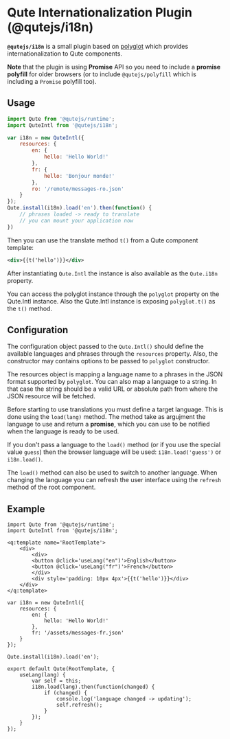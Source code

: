 # Qute Internationalization Plugin (@qutejs/i18n)

**`@qutejs/i18n`** is a small plugin based on [polyglot](https://airbnb.io/polyglot.js/) which provides internationalization to Qute components.

**Note** that the plugin is using **Promise** API so you need to include a **promise polyfill** for older browsers (or to include `@qutejs/polyfill` which is including a `Promise` polyfill too).

## Usage

```javascript
import Qute from '@qutejs/runtime';
import QuteIntl from '@qutejs/i18n';

var i18n = new QuteIntl({
	resources: {
		en: {
			hello: 'Hello World!'
		},
		fr: {
			hello: 'Bonjour monde!'
		},
		ro: '/remote/messages-ro.json'
	}
});
Qute.install(i18n).load('en').then(function() {
	// phrases loaded -> ready to translate
	// you can mount your application now
})
```

Then you can use the translate method `t()` from a Qute component template:

```xml
<div>{{t('hello')}}</div>
```

After instantiating `Qute.Intl` the instance is also available as the  `Qute.i18n` property.

You can access the polyglot instance through the `polyglot` property on the Qute.Intl instance. Also the Qute.Intl instance is exposing `polyglot.t()` as the `t()` method.

## Configuration

The configuration object passed to the `Qute.Intl()` should define the available languages and phrases through the `resources` property. Also, the constructor may contains options to be passed to `polyglot` constructor.

The resources object is mapping a language name to a phrases in the JSON format supported by `polyglot`. You can also map a language to a string. In that case the string should be a valid URL or absolute path from where the JSON resource will be fetched.

Before starting to use translations you must define a target language. This is done using the `load(lang)` method. The method take as argujment the language to use and return a **promise**, which you can use to be notified when the language is ready to be used.

If you don't pass a language to the `load()` method (or if you use the special value `guess`) then the browser language will be used: `i18n.load('guess')` or `i18n.load()`.

The `load()` method can also be used to switch to another language. When changing the language you can refresh the user interface using the `refresh` method of the root component.

## Example

```jsq
import Qute from '@qutejs/runtime';
import QuteIntl from '@qutejs/i18n';

<q:template name='RootTemplate'>
	<div>
		<div>
		<button @click='useLang("en")'>English</button>
		<button @click='useLang("fr")'>French</button>
		</div>
		<div style='padding: 10px 4px'>{{t('hello')}}</div>
	</div>
</q:template>

var i18n = new QuteIntl({
	resources: {
		en: {
			hello: 'Hello World!'
		},
		fr: '/assets/messages-fr.json'
	}
});

Qute.install(i18n).load('en');

export default Qute(RootTemplate, {
	useLang(lang) {
		var self = this;
		i18n.load(lang).then(function(changed) {
			if (changed) {
				console.log('language changed -> updating');
				self.refresh();
			}
		});
	}
});
```


